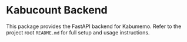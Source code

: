 # Kabucount Backend

This package provides the FastAPI backend for Kabumemo. Refer to the project root `README.md` for full setup and usage instructions.
